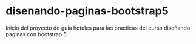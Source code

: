 # disenando-paginas-bootstrap5

Inicio del proyecto de guia hoteles para las practicas del curso diseñando paginas con bootstrap 5
